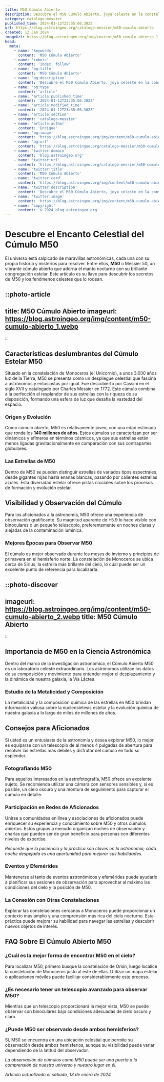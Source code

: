```yaml
---
title: M50 Cúmulo Abierto
description: Descubre el M50 Cúmulo Abierto, joya celeste en la constelación de Monoceros, un espectáculo estelar con siglos de historia astronómica.
category: catalogo-messier
published_time: 2024-01-12T23:35:00.302Z
url: https://blog.astroingeo.org/catalogo-messier/m50-cumulo-abierto
created: 12 Jan 2024
imageUrl: https://blog.astroingeo.org/img/content/m50-cumulo-abierto_1.webp
head:
  meta:
    - name: 'keywords'
      content: 'M50 Cúmulo Abierto'
    - name: 'robots'
      content: 'index, follow'
    - name: 'og:title'
      content: 'M50 Cúmulo Abierto'
    - name: 'og:description'
      content: 'Descubre el M50 Cúmulo Abierto, joya celeste en la constelación de Monoceros, un espectáculo estelar con siglos de historia astronómica.'
    - name: 'og:type'
      content: 'article'
    - name: 'article:published_time'
      content: '2024-01-12T23:35:00.302Z'
    - name: 'article:modified_time'
      content: '2024-01-12T23:35:00.302Z'
    - name: 'article:section'
      content: 'catalogo-messier'
    - name: 'article:author'
      content: 'Enrique'
    - name: 'og:image'
      content: 'https://blog.astroingeo.org/img/content/m50-cumulo-abierto_1.webp'
    - name: 'og:url'
      content: 'https://blog.astroingeo.org/catalogo-messier/m50-cumulo-abierto'
    - name: 'twitter:domain'
      content: 'blog.astroingeo.org'
    - name: 'twitter:url'
      content: 'https://blog.astroingeo.org/catalogo-messier/m50-cumulo-abierto'
    - name: 'twitter:title'
      content: 'M50 Cúmulo Abierto'
    - name: 'twitter:card'
      content: 'https://blog.astroingeo.org/img/content/m50-cumulo-abierto_1.webp'
    - name: 'twitter:description'
      content: 'Descubre el M50 Cúmulo Abierto, joya celeste en la constelación de Monoceros, un espectáculo estelar con siglos de historia astronómica.'
    - name: 'twitter:image'
      content: 'https://blog.astroingeo.org/img/content/m50-cumulo-abierto_1.webp'
    - name: 'copyright'
      content: '© 2024 blog.astroingeo.org'
---
```

# Descubre el Encanto Celestial del Cúmulo M50

El universo está salpicado de maravillas astronómicas, cada una con su propia historia y misterios para resolver. Entre ellos, **M50** o Messier 50, un vibrante cúmulo abierto que adorna el manto nocturno con su brillante congregación estelar. Este artículo es su llave para descubrir los secretos de M50 y los fenómenos celestes que lo rodean.


::photo-article
---
title: M50 Cúmulo Abierto
imageurl: https://blog.astroingeo.org/img/content/m50-cumulo-abierto_1.webp
---
::


## Características deslumbrantes del Cúmulo Estelar M50

Situado en la constelación de Monoceros (el Unicornio), a unos 3.000 años luz de la Tierra, M50 se presenta como un despliegue celestial que fascina a astrónomos y entusiastas por igual. Fue descubierto por Cassini en el siglo XVII y catalogado por Charles Messier en 1772. Este cúmulo combina a la perfección el resplandor de sus estrellas con la riqueza de su disposición, formando una esfera de luz que desafía la vastedad del espacio.

### Origen y Evolución

Como cúmulo abierto, M50 es relativamente joven, con una edad estimada que ronda los **140 millones de años**. Estos cúmulos se caracterizan por ser dinámicos y efímeros en términos cósmicos, ya que sus estrellas están menos ligadas gravitacionalmente en comparación con sus contrapartes globulares.

### Las Estrellas de M50

Dentro de M50 se pueden distinguir estrellas de variados tipos espectrales, desde gigantes rojas hasta enanas blancas, pasando por calientes estrellas azules. Esta diversidad estelar ofrece pistas cruciales sobre los procesos de formación y evolución estelar.

## Visibilidad y Observación del Cúmulo

Para los aficionados a la astronomía, M50 ofrece una experiencia de observación gratificante. Su magnitud aparente de +5.9 lo hace visible con binoculares o un pequeño telescopio, preferentemente en noches claras y alejadas de la contaminación lumínica.

### Mejores Épocas para Observar M50

El cúmulo es mejor observado durante los meses de invierno y principios de primavera en el hemisferio norte. La constelación de Monoceros se ubica cerca de Sirius, la estrella más brillante del cielo, lo cual puede ser un excelente punto de referencia para localizarla.


::photo-discover
---
imageurl: https://blog.astroingeo.org/img/content/m50-cumulo-abierto_2.webp
title: M50 Cúmulo Abierto
---
::


## Importancia de M50 en la Ciencia Astronómica

Dentro del marco de la investigación astronómica, el Cúmulo Abierto M50 es un laboratorio celeste extraordinario. Los astrónomos utilizan los datos de su composición y movimiento para entender mejor el desplazamiento y la dinámica de nuestra galaxia, la Vía Láctea.

### Estudio de la Metalicidad y Composición

La metalicidad y la composición química de las estrellas en M50 brindan información valiosa sobre la nucleosíntesis estelar y la evolución química de nuestra galaxia a lo largo de miles de millones de años.

## Consejos para Aficionados

Si usted es un entusiasta de la astronomía y desea explorar M50, lo mejor es equiparse con un telescopio de al menos 4 pulgadas de abertura para resolver las estrellas más débiles y disfrutar del cúmulo en todo su esplendor.

### Fotografiando M50

Para aquellos interesados en la astrofotografía, M50 ofrece un excelente sujeto. Se recomienda utilizar una cámara con sensores sensibles y, si es posible, un cielo oscuro y una montura de seguimiento para capturar el cúmulo en detalle.

### Participación en Redes de Aficionados

Unirse a comunidades en línea y asociaciones de aficionados puede enriquecer su experiencia y conocimiento sobre M50 y otros cúmulos abiertos. Estos grupos a menudo organizan noches de observación y charlas que pueden ser de gran beneficio para personas con diferentes niveles de expertise.

*Recuerde que la paciencia y la práctica son claves en la astronomía; cada noche despejada es una oportunidad para mejorar sus habilidades.*

### Eventos y Efemérides

Mantenerse al tanto de eventos astronómicos y efemérides puede ayudarlo a planificar sus sesiones de observación para aprovechar al máximo las condiciones del cielo y la posición de M50.

### La Conexión con Otras Constelaciones

Explorar las constelaciones cercanas a Monoceros puede proporcionar un contexto más amplio y una comprensión más rica del cielo nocturno. Esta práctica puede mejorar su habilidad para navegar las estrellas y descubrir nuevos objetos de interés.

## FAQ Sobre El Cúmulo Abierto M50

### ¿Cuál es la mejor forma de encontrar M50 en el cielo?
Para localizar M50, primero busque la constelación de Orión, luego localice la constelación de Monoceros justo al este de ellas. Utilizar un mapa estelar o aplicaciones móviles puede facilitar considerablemente este proceso.

### ¿Es necesario tener un telescopio avanzado para observar M50?
Mientras que un telescopio proporcionará la mejor vista, M50 se puede observar con binoculares bajo condiciones adecuadas de cielo oscuro y claro.

### ¿Puede M50 ser observado desde ambos hemisferios?
Sí, M50 se encuentra en una ubicación celestial que permite su observación desde ambos hemisferios, aunque su visibilidad puede variar dependiendo de la latitud del observador.

*La observación de cúmulos como M50 puede ser una puerta a la comprensión de nuestro universo y nuestro lugar en él.*

_Artículo actualizado el sábado, 13 de enero de 2024_